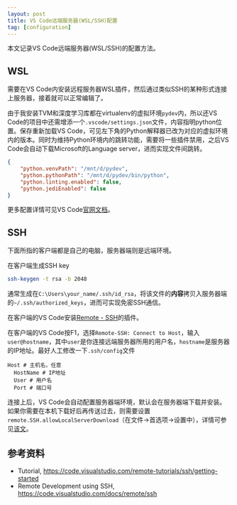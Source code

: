 ```yaml
---
layout: post
title: VS Code远端服务器(WSL/SSH)配置
tag: [configuration]
---
```


本文记录VS Code远端服务器(WSL/SSH)的配置方法。

<!--more-->

## WSL
需要在VS Code内安装远程服务器WSL插件，然后通过类似SSH的某种形式连接上服务器，接着就可以正常编辑了。

由于我安装TVM和深度学习库都在virtualenv的虚拟环境`pydev`内，所以还VS Code的项目中还需增添一个`.vscode/settings.json`文件，内容指明python位置。保存重新加载VS Code，可见左下角的Python解释器已改为对应的虚拟环境内的版本。同时为维持Python环境内的跳转功能，需要将一些插件禁用，之后VS Code会自动下载Microsoft的Language server，进而实现文件间跳转。

```json
{
    "python.venvPath": "/mnt/d/pydev",
    "python.pythonPath": "/mnt/d/pydev/bin/python",
    "python.linting.enabled": false,
    "python.jediEnabled": false
}
```

更多配置详情可见VS Code[官网文档](https://code.visualstudio.com/docs/python/environments#_where-the-extension-looks-for-environments)。

## SSH
下面所指的客户端都是自己的电脑，服务器端则是远端环境。

在客户端生成SSH key
```bash
ssh-keygen -t rsa -b 2048
```

通常生成在`C:\Users\your_name/.ssh/id_rsa`，将该文件的**内容**拷贝入服务器端的`~/.ssh/authorized_keys`，进而可实现免密SSH通信。

在客户端的VS Code安装[Remote - SSH](vscode:extension/ms-vscode-remote.remote-ssh)的插件。

在客户端的VS Code按F1，选择`Remote-SSH: Connect to Host`，输入`user@hostname`，其中`user`是你连接远端服务器所用的用户名，`hostname`是服务器的IP地址。最好人工修改一下`.ssh/config`文件
```
Host # 主机名，任意
  HostName # IP地址
  User # 用户名
  Port # 端口号
```

连接上后，VS Code会自动配置服务器端环境，默认会在服务器端下载并安装。如果你需要在本机下载好后再传送过去，则需要设置`remote.SSH.allowLocalServerDownload`（在文件->首选项->设置中），详情可参见[该文](https://code.visualstudio.com/docs/remote/faq#_what-are-the-connectivity-requirements-for-vs-code-server)。

## 参考资料
* Tutorial, <https://code.visualstudio.com/remote-tutorials/ssh/getting-started>
* Remote Development using SSH, <https://code.visualstudio.com/docs/remote/ssh>